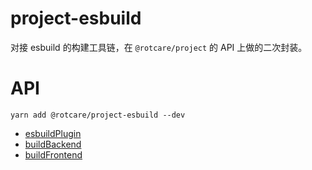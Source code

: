 # project-esbuild

对接 esbuild 的构建工具链，在 `@rotcare/project` 的 API 上做的二次封装。

# API

```
yarn add @rotcare/project-esbuild --dev
```

* [esbuildPlugin](./src/esbuildPlugin.ts)
* [buildBackend](./src/buildBackend.ts)
* [buildFrontend](./src/buildFrontend.ts)
